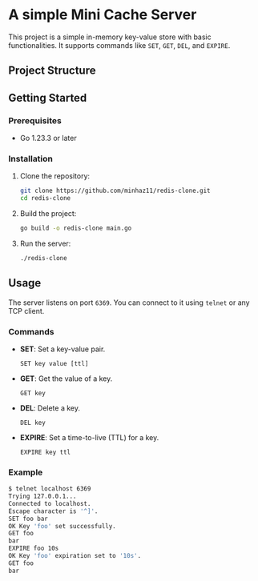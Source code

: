 # A simple Mini Cache Server

This project is a simple in-memory key-value store with basic functionalities. It supports commands like `SET`, `GET`, `DEL`, and `EXPIRE`.

## Project Structure


## Getting Started

### Prerequisites

- Go 1.23.3 or later

### Installation

1. Clone the repository:
    ```sh
    git clone https://github.com/minhaz11/redis-clone.git
    cd redis-clone
    ```

2. Build the project:
    ```sh
    go build -o redis-clone main.go
    ```

3. Run the server:
    ```sh
    ./redis-clone
    ```

## Usage

The server listens on port `6369`. You can connect to it using `telnet` or any TCP client.

### Commands

- **SET**: Set a key-value pair.
    ```
    SET key value [ttl]
    ```

- **GET**: Get the value of a key.
    ```
    GET key
    ```

- **DEL**: Delete a key.
    ```
    DEL key
    ```

- **EXPIRE**: Set a time-to-live (TTL) for a key.
    ```
    EXPIRE key ttl
    ```

### Example

```sh
$ telnet localhost 6369
Trying 127.0.0.1...
Connected to localhost.
Escape character is '^]'.
SET foo bar
OK Key 'foo' set successfully.
GET foo
bar
EXPIRE foo 10s
OK Key 'foo' expiration set to '10s'.
GET foo
bar